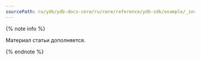 ```yaml
---
sourcePath: ru/ydb/ydb-docs-core/ru/core/reference/ydb-sdk/example/_includes/auxilary/addition.md
---
```

{% note info %}

Материал статьи дополняется.

{% endnote %}
